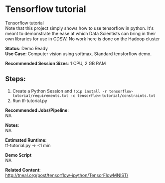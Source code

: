 # Tensorflow tutorial
Tensorflow tutorial<br>
Note that this project simply shows how to use tensorflow in python. It's meant to demonstrate the ease at which Data Scientists can bring in their own libraries for use in CDSW. No work here is done on the Hadoop cluster

<b>Status</b>: Demo Ready<br>
<b>Use Case</b>: Computer vision using softmax. Standard tensforflow demo. 

<b>Recommended Session Sizes</b>: 1 CPU, 2 GB RAM

## Steps:
1. Create a Python Session and `!pip install -r tensorflow-tutorial/requirements.txt -c tensorflow-tutorial/constraints.txt`
2. Run tf-tutorial.py


<b>Recommended Jobs/Pipeline</b>:<br>
NA

<b>Notes</b>: <br>
NA

<b>Estimated Runtime</b>: <br>
tf-tutorial.py -> <1 min

<b>Demo Script</b><br>
NA

<b>Related Content</b>:<br>
http://tneal.org/post/tensorflow-ipython/TensorFlowMNIST/
